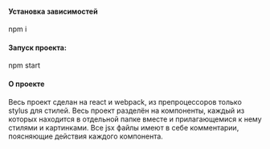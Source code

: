 #### Установка зависимостей
npm i

#### Запуск проекта:
npm start

#### О проекте
Весь проект сделан на react и webpack, из препроцессоров только stylus для стилей. Весь проект разделён на компоненты, каждый из которых находится в отдельной папке вместе и прилагающемися к нему стилями и картинками. Все jsx файлы имеют в себе комментарии, поясняющие действия каждого компонента.
